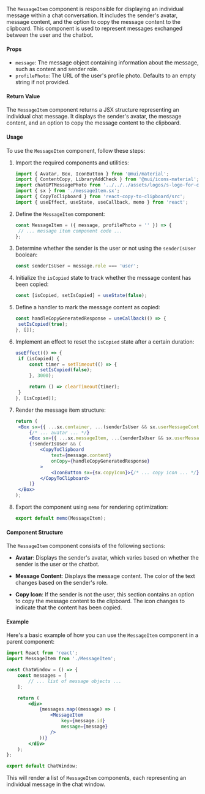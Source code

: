 The `MessageItem` component is responsible for displaying an individual message within a chat conversation. It includes
the sender's avatar, message content, and the option to copy the message content to the clipboard. This component is
used to represent messages exchanged between the user and the chatbot.

#### Props

- `message`: The message object containing information about the message, such as content and sender role.
- `profilePhoto`: The URL of the user's profile photo. Defaults to an empty string if not provided.

#### Return Value

The `MessageItem` component returns a JSX structure representing an individual chat message. It displays the sender's
avatar, the message content, and an option to copy the message content to the clipboard.

#### Usage

To use the `MessageItem` component, follow these steps:

1. Import the required components and utilities:

   ```jsx static
   import { Avatar, Box, IconButton } from '@mui/material';
   import { ContentCopy, LibraryAddCheck } from '@mui/icons-material';
   import chatGPTMessagePhoto from '../../../assets/logos/s-logo-for-chat.svg';
   import { sx } from './messageItem.sx';
   import { CopyToClipboard } from 'react-copy-to-clipboard/src';
   import { useEffect, useState, useCallback, memo } from 'react';
   ```

2. Define the `MessageItem` component:

   ```jsx static
   const MessageItem = ({ message, profilePhoto = '' }) => {
   	// ... message item component code ...
   };
   ```

3. Determine whether the sender is the user or not using the `senderIsUser` boolean:

   ```jsx static
   const senderIsUser = message.role === 'user';
   ```

4. Initialize the `isCopied` state to track whether the message content has been copied:

   ```jsx static
   const [isCopied, setIsCopied] = useState(false);
   ```

5. Define a handler to mark the message content as copied:

   ```jsx static
   const handleCopyGeneratedResponse = useCallback(() => {
   	setIsCopied(true);
   }, []);
   ```

6. Implement an effect to reset the `isCopied` state after a certain duration:

   ```jsx static
   useEffect(() => {
   	if (isCopied) {
   		const timer = setTimeout(() => {
   			setIsCopied(false);
   		}, 3000);

   		return () => clearTimeout(timer);
   	}
   }, [isCopied]);
   ```

7. Render the message item structure:

   ```jsx static
   return (
   	<Box sx={{ ...sx.container, ...(senderIsUser && sx.userMessageContainer) }}>
   		{/* ... avatar ... */}
   		<Box sx={{ ...sx.messageItem, ...(senderIsUser && sx.userMessageItem) }}>{/* ... message content ... */}</Box>
   		{!senderIsUser && (
   			<CopyToClipboard
   				text={message.content}
   				onCopy={handleCopyGeneratedResponse}
   			>
   				<IconButton sx={sx.copyIcon}>{/* ... copy icon ... */}</IconButton>
   			</CopyToClipboard>
   		)}
   	</Box>
   );
   ```

8. Export the component using `memo` for rendering optimization:

   ```jsx static
   export default memo(MessageItem);
   ```

#### Component Structure

The `MessageItem` component consists of the following sections:

- **Avatar**: Displays the sender's avatar, which varies based on whether the sender is the user or the chatbot.

- **Message Content**: Displays the message content. The color of the text changes based on the sender's role.

- **Copy Icon**: If the sender is not the user, this section contains an option to copy the message content to the
  clipboard. The icon changes to indicate that the content has been copied.

#### Example

Here's a basic example of how you can use the `MessageItem` component in a parent component:

```jsx static
import React from 'react';
import MessageItem from './MessageItem';

const ChatWindow = () => {
	const messages = [
		// ... list of message objects ...
	];

	return (
		<div>
			{messages.map((message) => (
				<MessageItem
					key={message.id}
					message={message}
				/>
			))}
		</div>
	);
};

export default ChatWindow;
```

This will render a list of `MessageItem` components, each representing an individual message in the chat window.
